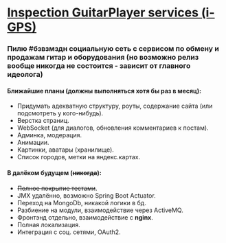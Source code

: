 [Inspection GuitarPlayer services (i-GPS)](https://forum.guitarplayer.ru/index.php?topic=194240.0 "Начало")
===========================================================================================================
### Пилю #бзвзмздн социальную сеть с сервисом по обмену и продажам гитар и оборудования (но возможно релиз вообще никогда не состоится - зависит от главного идеолога)

#### Ближайшие планы (должны выполняться хотя бы раз в месяц):
* Придумать адекватную структуру, роуты, содержание сайта (или подсмотреть у кого-нибудь).
* Верстка страниц.
* WebSocket (для диалогов, обновления комментариев к постам).
* Админка, модерация.
* Анимации.
* Картинки, аватары (хранилище).
* Список городов, метки на яндекс.картах.

#### В далёком будущем (~~никогда~~):
* ~~Полное покрытие тестами~~.
* JMX удалённо, возможно Spring Boot Actuator.
* Переход на MongoDb, никакой логики в бд.
* Разбиение на модули, взаимодействие через ActiveMQ.
* Фронтэнд отдельно, взаимодействие с **nginx**.
* Полная локализация.
* Интеграция с соц. сетями, OAuth2. 